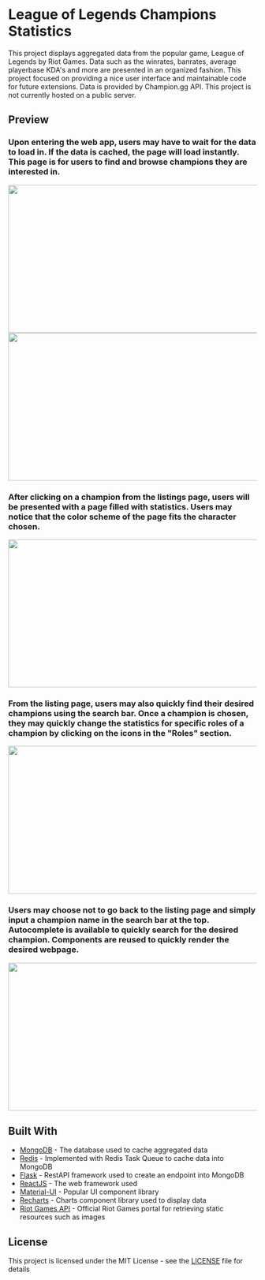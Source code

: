 # League of Legends Champions Statistics

This project displays aggregated data from the popular game, League of Legends by Riot Games. Data such as the winrates, banrates, average playerbase KDA's and more are presented in an organized fashion. This project focused on providing a nice user interface and maintainable code for future extensions. Data is provided by Champion.gg API. This project is not currently hosted on a public server.

## Preview

### Upon entering the web app, users may have to wait for the data to load in. If the data is cached, the page will load instantly. This page is for users to find and browse champions they are interested in.
<p align="center">
<img src="https://github.com/HenryCWoo/LeagueStats/blob/master/readme_image_resources/Loading.gif" width=600 height=300/>
<img src="https://github.com/HenryCWoo/LeagueStats/blob/master/readme_image_resources/list_scrolling.gif" width=600 height=300/>
</p>

### After clicking on a champion from the listings page, users will be presented with a page filled with statistics. Users may notice that the color scheme of the page fits the character chosen.
<p align="center">
<img src="https://github.com/HenryCWoo/LoLChampionStats/blob/master/readme_image_resources/browse_stats.gif" width=600 height=300/>
</p>

### From the listing page, users may also quickly find their desired champions using the search bar. Once a champion is chosen, they may quickly change the statistics for specific roles of a champion by clicking on the icons in the "Roles" section.
<p align="center">
<img src="https://github.com/HenryCWoo/LeagueStats/blob/master/readme_image_resources/listing_search_and_roles.gif" width=600 height=300/>
</p>

### Users may choose not to go back to the listing page and simply input a champion name in the search bar at the top. Autocomplete is available to quickly search for the desired champion. Components are reused to quickly render the desired webpage.
<p align="center">
<img src="https://github.com/HenryCWoo/LeagueStats/blob/master/readme_image_resources/search_champs.gif" width=600 height=300/>
</p>

## Built With

* [MongoDB](https://www.mongodb.com/) - The database used to cache aggregated data
* [Redis](https://redis.io/) - Implemented with Redis Task Queue to cache data into MongoDB
* [Flask](http://flask.pocoo.org/) - RestAPI framework used to create an endpoint into MongoDB
* [ReactJS](https://reactjs.org/) - The web framework used
* [Material-UI](https://material-ui.com/) - Popular UI component library
* [Recharts](http://recharts.org/en-US/) - Charts component library used to display data
* [Riot Games API](https://developer.riotgames.com/) - Official Riot Games portal for retrieving static resources such as images

## License

This project is licensed under the MIT License - see the [LICENSE](LICENSE) file for details

